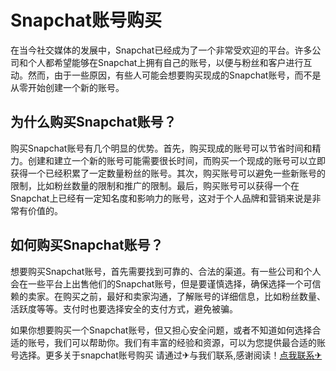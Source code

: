 # Snapchat账号购买

在当今社交媒体的发展中，Snapchat已经成为了一个非常受欢迎的平台。许多公司和个人都希望能够在Snapchat上拥有自己的账号，以便与粉丝和客户进行互动。然而，由于一些原因，有些人可能会想要购买现成的Snapchat账号，而不是从零开始创建一个新的账号。

## 为什么购买Snapchat账号？

购买Snapchat账号有几个明显的优势。首先，购买现成的账号可以节省时间和精力。创建和建立一个新的账号可能需要很长时间，而购买一个现成的账号可以立即获得一个已经积累了一定数量粉丝的账号。其次，购买账号可以避免一些新账号的限制，比如粉丝数量的限制和推广的限制。最后，购买账号可以获得一个在Snapchat上已经有一定知名度和影响力的账号，这对于个人品牌和营销来说是非常有价值的。

## 如何购买Snapchat账号？

想要购买Snapchat账号，首先需要找到可靠的、合法的渠道。有一些公司和个人会在一些平台上出售他们的Snapchat账号，但是要谨慎选择，确保选择一个可信赖的卖家。在购买之前，最好和卖家沟通，了解账号的详细信息，比如粉丝数量、活跃度等等。支付时也要选择安全的支付方式，避免被骗。

如果你想要购买一个Snapchat账号，但又担心安全问题，或者不知道如何选择合适的账号，我们可以帮助你。我们有丰富的经验和资源，可以为您提供最合适的账号选择。更多关于snapchat账号购买 请通过✈与我们联系,感谢阅读！[点我联系✈](https://qa.G208.com)